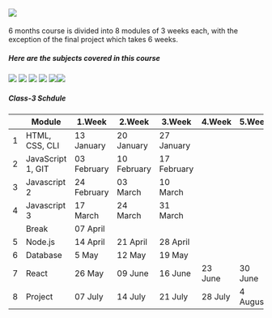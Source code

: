 
# ![](https://i.imgur.com/Ri0Ysmc.jpg)
6 months course is divided into 8 modules of 3 weeks each, with the exception of the final project which takes 6 weeks.

##### Here are the subjects covered in this course

![](https://i.imgur.com/KC2Lm5i.png) ![](https://i.imgur.com/Ma6Y00k.png) ![](https://i.imgur.com/MxVCvyq.png) ![](https://i.imgur.com/YxvjQPq.png) ![](https://img.icons8.com/ultraviolet/80/000000/data-configuration.png)![](https://i.imgur.com/ZCObabr.png) 

<link rel="icon" href="/YourIcon.ico" type="image/x-icon" />

#####  Class-3 Schdule


|   | Module            | 1.Week      | 2.Week      | 3.Week      | 4.Week  | 5.Week   | 6.Week    |
|---|-------------------|-------------|-------------|-------------|---------|----------|-----------|
| 1 | HTML, CSS, CLI    | 13 January  | 20 January  | 27 January  |         |          |           |
| 2 | JavaScript 1, GIT | 03 February | 10 February | 17 February |         |          |           |
| 3 | Javascript 2      | 24 February | 03 March    | 10 March    |         |          |           |
| 4 | Javascript 3      | 17 March    | 24 March    | 31 March    |         |          |           |
|   | Break             | 07 April    |             |             |         |          |           |
| 5 | Node.js           | 14 April    | 21 April    | 28 April    |         |          |           |
| 6 | Database          | 5 May       | 12 May      | 19 May      |         |          |           |
| 7 | React             | 26 May      | 09 June     | 16 June     | 23 June | 30 June  |           |
| 8 | Project           | 07 July     | 14 July     | 21 July     | 28 July | 4 August | 11 August |

